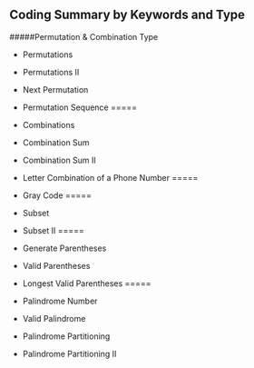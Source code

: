 ## Coding Summary by Keywords and Type

#####Permutation & Combination Type
* Permutations
* Permutations II
* Next Permutation
* Permutation Sequence
=====

* Combinations
* Combination Sum
* Combination Sum II
* Letter Combination of a Phone Number
=====

* Gray Code
=====

* Subset
* Subset II
=====

* Generate Parentheses
* Valid Parentheses
* Longest Valid Parentheses
=====

* Palindrome Number
* Valid Palindrome
* Palindrome Partitioning
* Palindrome Partitioning II
